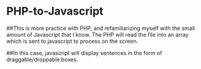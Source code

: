 # PHP-to-Javascript

##This is more practice with PHP, and refamiliarizing myself with the small amount of Javascript that I know. The PHP will read the file into an array which is sent to javascript to process on the screen.

##In this case, javascript will display sentences in the form of draggable/droppable boxes.